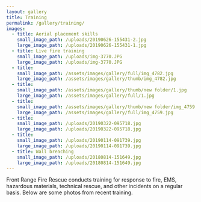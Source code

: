 ```yaml
---
layout: gallery
title: Training
permalink: /gallery/training/
images:
  - title: Aerial placement skills
    small_image_path: /uploads/20190626-155431-2.jpg
    large_image_path: /uploads/20190626-155431-1.jpg
  - title: Live fire training
    small_image_path: /uploads/img-3770.JPG
    large_image_path: /uploads/img-3770.JPG
  - title:
    small_image_path: /assets/images/gallery/full/img_4782.jpg
    large_image_path: /assets/images/gallery/thumb/img_4782.jpg
  - title:
    small_image_path: /assets/images/gallery/thumb/new folder/1.jpg
    large_image_path: /assets/images/gallery/full/1.jpg
  - title:
    small_image_path: /assets/images/gallery/thumb/new folder/img_4759.jpg
    large_image_path: /assets/images/gallery/full/img_4759.jpg
  - title:
    small_image_path: /uploads/20190322-095718.jpg
    large_image_path: /uploads/20190322-095718.jpg
  - title:
    small_image_path: /uploads/20190114-091739.jpg
    large_image_path: /uploads/20190114-091739.jpg
  - title: Wall breaching
    small_image_path: /uploads/20180814-151649.jpg
    large_image_path: /uploads/20180814-151649.jpg
---
```


Front Range Fire Rescue conducts training for response to fire, EMS, hazardous materials, technical rescue, and other incidents on a regular basis. Below are some photos from recent training.

&nbsp;